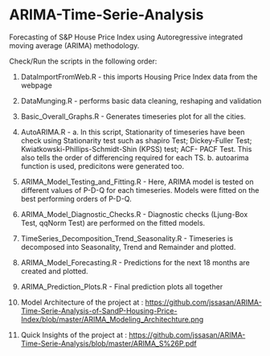 # ARIMA-Time-Serie-Analysis

Forecasting of S&P House Price Index using Autoregressive integrated moving average (ARIMA) methodology.

Check/Run the scripts in the following order:

1. DataImportFromWeb.R - this imports Housing Price Index data from the webpage

2. DataMunging.R - performs basic data cleaning, reshaping and validation

3. Basic_Overall_Graphs.R - Generates timeseries plot for all the cities.

4. AutoARIMA.R - 
  a. In this script, Stationarity of timeseries have been check using Stationarity test such as shapiro Test; Dickey-Fuller Test; Kwiatkowski-Phillips-Schmidt-Shin (KPSS) test; ACF- PACF Test. This also tells the order of differencing required for each TS.
  b. autoarima function is used, predicitons were generated too.
          

5. ARIMA_Model_Testing_and_Fitting.R - Here, ARIMA model is tested on different values of P-D-Q for each timeseries. Models were fitted on the best performing orders of P-D-Q.

6. ARIMA_Model_Diagnostic_Checks.R - Diagnostic checks (Ljung-Box Test, qqNorm Test) are performed on the fitted models.

7. TimeSeries_Decomposition_Trend_Seasonality.R - Timeseries is decomposed into Seasonality, Trend and Remainder and plotted.

8. ARIMA_Model_Forecasting.R - Predictions for the next 18 months are created and plotted.

9. ARIMA_Prediction_Plots.R - Final prediction plots all together

10. Model Architecture of the project at : https://github.com/jssasan/ARIMA-Time-Serie-Analysis-of-SandP-Housing-Price-Index/blob/master/ARIMA_Modeling_Architechture.png

11. Quick Insights of the project at : https://github.com/jssasan/ARIMA-Time-Serie-Analysis/blob/master/ARIMA_S%26P.pdf








